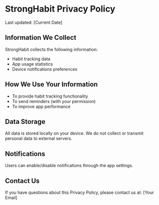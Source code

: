 # StrongHabit Privacy Policy

Last updated: [Current Date]

## Information We Collect

StrongHabit collects the following information:

- Habit tracking data
- App usage statistics
- Device notifications preferences

## How We Use Your Information

- To provide habit tracking functionality
- To send reminders (with your permission)
- To improve app performance

## Data Storage

All data is stored locally on your device. We do not collect or transmit personal data to external servers.

## Notifications

Users can enable/disable notifications through the app settings.

## Contact Us

If you have questions about this Privacy Policy, please contact us at: [Your Email]